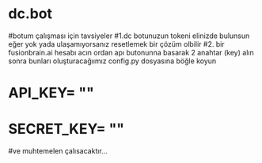 # dc.bot
#botum çalışması için tavsiyeler
#1.dc botunuzun tokeni elinizde bulunsun eğer yok yada ulaşamıyorsanız resetlemek bir çözüm olbilir 
#2. bir fusionbrain.ai hesabı acın ordan apı butonunna basarak 2 anahtar (key) alın sonra bunları oluşturacağıımız config.py dosyasına böğle koyun 
# API_KEY= ""
# SECRET_KEY= ""
#ve muhtemelen çalısacaktır...
